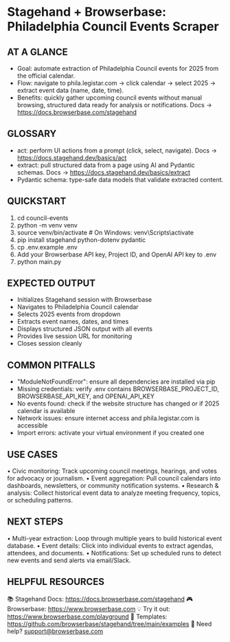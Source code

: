 # Stagehand + Browserbase: Philadelphia Council Events Scraper

## AT A GLANCE
- Goal: automate extraction of Philadelphia Council events for 2025 from the official calendar.
- Flow: navigate to phila.legistar.com → click calendar → select 2025 → extract event data (name, date, time).
- Benefits: quickly gather upcoming council events without manual browsing, structured data ready for analysis or notifications.
  Docs → https://docs.browserbase.com/stagehand

## GLOSSARY
- act: perform UI actions from a prompt (click, select, navigate).
  Docs → https://docs.stagehand.dev/basics/act
- extract: pull structured data from a page using AI and Pydantic schemas.
  Docs → https://docs.stagehand.dev/basics/extract
- Pydantic schema: type-safe data models that validate extracted content.

## QUICKSTART
 1) cd council-events
 2) python -m venv venv
 3) source venv/bin/activate  # On Windows: venv\Scripts\activate
 4) pip install stagehand python-dotenv pydantic
 5) cp .env.example .env
 6) Add your Browserbase API key, Project ID, and OpenAI API key to .env
 7) python main.py

## EXPECTED OUTPUT
- Initializes Stagehand session with Browserbase
- Navigates to Philadelphia Council calendar
- Selects 2025 events from dropdown
- Extracts event names, dates, and times
- Displays structured JSON output with all events
- Provides live session URL for monitoring
- Closes session cleanly

## COMMON PITFALLS
- "ModuleNotFoundError": ensure all dependencies are installed via pip
- Missing credentials: verify .env contains BROWSERBASE_PROJECT_ID, BROWSERBASE_API_KEY, and OPENAI_API_KEY
- No events found: check if the website structure has changed or if 2025 calendar is available
- Network issues: ensure internet access and phila.legistar.com is accessible
- Import errors: activate your virtual environment if you created one

## USE CASES
• Civic monitoring: Track upcoming council meetings, hearings, and votes for advocacy or journalism.
• Event aggregation: Pull council calendars into dashboards, newsletters, or community notification systems.
• Research & analysis: Collect historical event data to analyze meeting frequency, topics, or scheduling patterns.

## NEXT STEPS
• Multi-year extraction: Loop through multiple years to build historical event database.
• Event details: Click into individual events to extract agendas, attendees, and documents.
• Notifications: Set up scheduled runs to detect new events and send alerts via email/Slack.

## HELPFUL RESOURCES
📚 Stagehand Docs:     https://docs.browserbase.com/stagehand
🎮 Browserbase:        https://www.browserbase.com
💡 Try it out:         https://www.browserbase.com/playground
🔧 Templates:          https://github.com/browserbase/stagehand/tree/main/examples
📧 Need help?          support@browserbase.com

